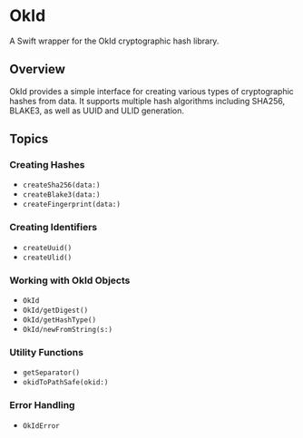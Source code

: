 # OkId

A Swift wrapper for the OkId cryptographic hash library.

## Overview

OkId provides a simple interface for creating various types of cryptographic hashes from data. It supports multiple hash algorithms including SHA256, BLAKE3, as well as UUID and ULID generation.

## Topics

### Creating Hashes

- ``createSha256(data:)``
- ``createBlake3(data:)``
- ``createFingerprint(data:)``

### Creating Identifiers

- ``createUuid()``
- ``createUlid()``

### Working with OkId Objects

- ``OkId``
- ``OkId/getDigest()``
- ``OkId/getHashType()``
- ``OkId/newFromString(s:)``

### Utility Functions

- ``getSeparator()``
- ``okidToPathSafe(okid:)``

### Error Handling

- ``OkIdError``